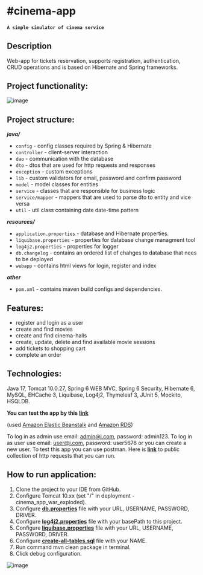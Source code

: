 ﻿# #cinema-app
#### `A simple simulator of cinema service`

## Description

Web-app for tickets reservation, supports registration, authentication, CRUD operations and is based on Hibernate and Spring frameworks.


## Project functionality:
![image](https://user-images.githubusercontent.com/114337016/225285295-3fa0cea9-ae43-44de-80da-cfc8c1922911.png)


## Project structure:

***java/***

- `config` - config classes required by Spring & Hibernate
- `controller` - client-server interaction
- `dao` - communication with the database
- `dto` - dtos that are used for http requests and responses
- `exception` - custom exceptions
- `lib` - custom validators for email, password and confirm password
- `model` - model classes for entities
- `service` - classes that are responsible for business logic
- `service/mapper` - mappers that are used to parse dto to entity and vice versa
- `util` - util class containing date date-time pattern

***resources/***

- `application.properties` - database and Hibernate properties.
- `liquibase.properties` - properties for database change managment tool
- `log4j2.properties` - properties for logger
- `db.changelog` - contains an ordered list of chahges to database that nees to be deployed
- `webapp` - contains html views for login, register and index 

***other***

- `pom.xml` - contains maven build configs and dependencies.


## Features:
- register and login as a user
- create and find movies
- create and find cinema-halls
- create, update, delete and find available movie sessions
- add tickets to shopping cart
- complete an order

## Technologies:

Java 17, Tomcat 10.0.27, Spring 6 WEB MVC, Spring 6 Security, Hibernate 6, MySQL, EHCache 3, Liquibase, Log4j2, Thymeleaf 3, JUnit 5, Mockito, HSQLDB.

**You can test the app by this** 
**[link](http://cinema-env.eba-cpqze2bi.eu-west-3.elasticbeanstalk.com)**

(used [Amazon Elastic Beanstalk](https://aws.amazon.com/elasticbeanstalk/?nc1=h_ls) and [Amazon RDS](https://aws.amazon.com/rds/?p=ft&c=db&z=3))

To log in as admin use email: admin@i.com, password: admin123. To log in as user use email: user@i.com, password: user5678 or you can create a new user.
To test this app you can use postman. Here is **[link](https://www.postman.com/roman8729/workspace/cinema-app/collection/25812862-e7ee070f-125a-4413-85f8-90777ef3cc90?ctx=documentation)**
to public collection of http requests that you can run.

## How to run application:
1. Clone the project to your IDE from GitHub.
2. Configure Tomcat 10.хх (set "/" in deployment - cinema_app_war_exploded).
3. Configure **[db.properties](https://github.com/romanovosad87/cinema-app/blob/main/src/main/resources/db.properties)** file with your URL, USERNAME, PASSWORD, DRIVER.
4. Configure **[log4j2.properties](https://github.com/romanovosad87/cinema-app/blob/main/src/main/resources/log4j2.properties)** file with your basePath to this project.
5. Configure **[liquibase.properties](https://github.com/romanovosad87/cinema-app/blob/main/src/main/resources/liquibase.properties)** file with your URL, USERNAME, PASSWORD, DRIVER.
6. Configure **[create-all-tables.sql](https://github.com/romanovosad87/cinema-app/blob/main/src/main/resources/db.changelog/changes/create-all-tables.sql)** file with your NAME.
7. Run command mvn clean package in terminal.
8. Click debug configuration.

![image](https://user-images.githubusercontent.com/114337016/225283541-ba72a734-403d-4d77-aa67-953e8c30acb4.png)

